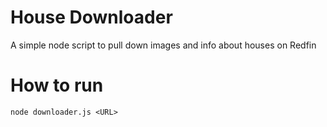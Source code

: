 # House Downloader

A simple node script to pull down images and info about houses on Redfin

# How to run

`node downloader.js <URL>`
